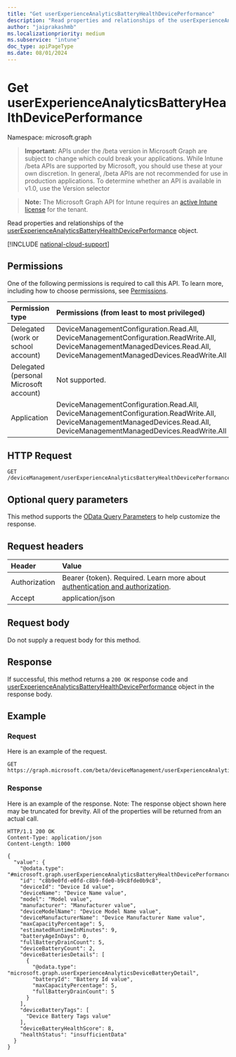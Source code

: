 ```yaml
---
title: "Get userExperienceAnalyticsBatteryHealthDevicePerformance"
description: "Read properties and relationships of the userExperienceAnalyticsBatteryHealthDevicePerformance object."
author: "jaiprakashmb"
ms.localizationpriority: medium
ms.subservice: "intune"
doc_type: apiPageType
ms.date: 08/01/2024
---
```


# Get userExperienceAnalyticsBatteryHealthDevicePerformance

Namespace: microsoft.graph

> **Important:** APIs under the /beta version in Microsoft Graph are subject to change which could break your applications. While Intune /beta APIs are supported by Microsoft, you should use these at your own discretion. In general, /beta APIs are not recommended for use in production applications. To determine whether an API is available in v1.0, use the Version selector

> **Note:** The Microsoft Graph API for Intune requires an [active Intune license](https://go.microsoft.com/fwlink/?linkid=839381) for the tenant.

Read properties and relationships of the [userExperienceAnalyticsBatteryHealthDevicePerformance](../resources/intune-devices-userexperienceanalyticsbatteryhealthdeviceperformance.md) object.

[!INCLUDE [national-cloud-support](../../includes/all-clouds.md)]

## Permissions
One of the following permissions is required to call this API. To learn more, including how to choose permissions, see [Permissions](/graph/permissions-reference).

|Permission type|Permissions (from least to most privileged)|
|:---|:---|
|Delegated (work or school account)|DeviceManagementConfiguration.Read.All, DeviceManagementConfiguration.ReadWrite.All, DeviceManagementManagedDevices.Read.All, DeviceManagementManagedDevices.ReadWrite.All|
|Delegated (personal Microsoft account)|Not supported.|
|Application|DeviceManagementConfiguration.Read.All, DeviceManagementConfiguration.ReadWrite.All, DeviceManagementManagedDevices.Read.All, DeviceManagementManagedDevices.ReadWrite.All|

## HTTP Request
<!-- {
  "blockType": "ignored"
}
-->
``` http
GET /deviceManagement/userExperienceAnalyticsBatteryHealthDevicePerformance/{userExperienceAnalyticsBatteryHealthDevicePerformanceId}
```

## Optional query parameters
This method supports the [OData Query Parameters](/graph/query-parameters) to help customize the response.

## Request headers
|Header|Value|
|:---|:---|
|Authorization|Bearer {token}. Required. Learn more about [authentication and authorization](/graph/auth/auth-concepts).|
|Accept|application/json|

## Request body
Do not supply a request body for this method.

## Response
If successful, this method returns a `200 OK` response code and [userExperienceAnalyticsBatteryHealthDevicePerformance](../resources/intune-devices-userexperienceanalyticsbatteryhealthdeviceperformance.md) object in the response body.

## Example

### Request
Here is an example of the request.
``` http
GET https://graph.microsoft.com/beta/deviceManagement/userExperienceAnalyticsBatteryHealthDevicePerformance/{userExperienceAnalyticsBatteryHealthDevicePerformanceId}
```

### Response
Here is an example of the response. Note: The response object shown here may be truncated for brevity. All of the properties will be returned from an actual call.
``` http
HTTP/1.1 200 OK
Content-Type: application/json
Content-Length: 1000

{
  "value": {
    "@odata.type": "#microsoft.graph.userExperienceAnalyticsBatteryHealthDevicePerformance",
    "id": "c8b9e0fd-e0fd-c8b9-fde0-b9c8fde0b9c8",
    "deviceId": "Device Id value",
    "deviceName": "Device Name value",
    "model": "Model value",
    "manufacturer": "Manufacturer value",
    "deviceModelName": "Device Model Name value",
    "deviceManufacturerName": "Device Manufacturer Name value",
    "maxCapacityPercentage": 5,
    "estimatedRuntimeInMinutes": 9,
    "batteryAgeInDays": 0,
    "fullBatteryDrainCount": 5,
    "deviceBatteryCount": 2,
    "deviceBatteriesDetails": [
      {
        "@odata.type": "microsoft.graph.userExperienceAnalyticsDeviceBatteryDetail",
        "batteryId": "Battery Id value",
        "maxCapacityPercentage": 5,
        "fullBatteryDrainCount": 5
      }
    ],
    "deviceBatteryTags": [
      "Device Battery Tags value"
    ],
    "deviceBatteryHealthScore": 8,
    "healthStatus": "insufficientData"
  }
}
```